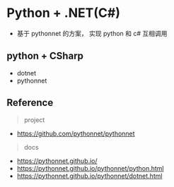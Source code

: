 # Python + .NET(C#)

- 基于 pythonnet 的方案， 实现 python 和 c# 互相调用

## python + CSharp

- dotnet
- pythonnet

## Reference

> project

- <https://github.com/pythonnet/pythonnet>

> docs

- <https://pythonnet.github.io/>
- <https://pythonnet.github.io/pythonnet/python.html>
- <https://pythonnet.github.io/pythonnet/dotnet.html>
